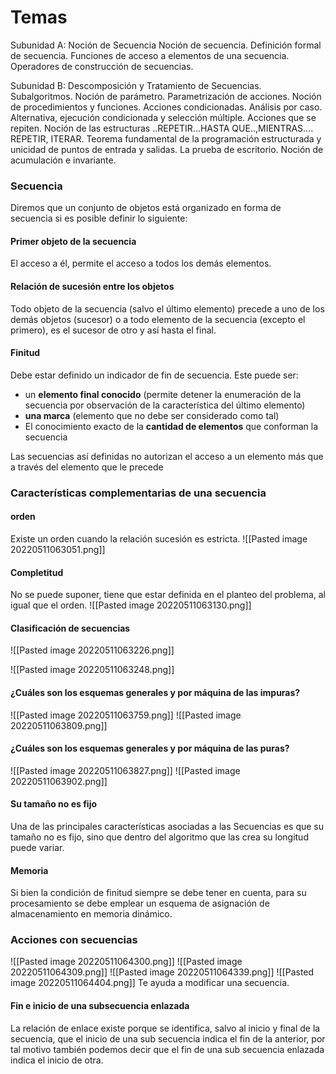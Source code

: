 # Temas 
Subunidad A: Noción de Secuencia Noción de secuencia. Definición formal de secuencia. Funciones de acceso a elementos de una secuencia. Operadores de construcción de secuencias.

Subunidad B: Descomposición y Tratamiento de Secuencias. Subalgoritmos. Noción de parámetro. Parametrización de acciones. Noción de procedimientos y funciones. Acciones condicionadas. Análisis por caso. Alternativa, ejecución condicionada y selección múltiple. Acciones que se repiten. Noción de las estructuras ..REPETIR...HASTA QUE..,MIENTRAS.... REPETIR, ITERAR. Teorema fundamental de la programación estructurada y unicidad de puntos de entrada y salidas. La prueba de escritorio. Noción de acumulación e invariante.


### Secuencia 
Diremos que un conjunto de objetos está organizado en forma de secuencia si es posible definir lo siguiente: 

#### Primer objeto de la secuencia 
El acceso a él, permite el acceso a todos los demás elementos. 


#### Relación de sucesión entre los objetos 
Todo objeto de la secuencia (salvo el último elemento) precede a uno de los demás objetos (sucesor) o a todo elemento de la secuencia (excepto el primero), es el sucesor de otro y así hasta el final.




#### Finitud 
Debe estar definido un indicador de fin de secuencia. Este puede ser:
+ un **elemento final conocido** (permite detener la enumeración de la secuencia por observación de la característica del último elemento) 
+  **una marca** (elemento que no debe ser considerado como tal) 
+ El conocimiento exacto de la **cantidad de elementos** que conforman la secuencia 



Las secuencias así definidas no autorizan el acceso a un elemento más que a través del elemento que le precede



### Características complementarias de una secuencia 
#### orden 
Existe un orden cuando la relación sucesión es estricta. 
![[Pasted image 20220511063051.png]]



#### Completitud 
No se puede suponer, tiene que estar definida en el planteo del problema, al igual que el orden. 
![[Pasted image 20220511063130.png]]


#### Clasificación de secuencias 
![[Pasted image 20220511063226.png]]

![[Pasted image 20220511063248.png]]

#### ¿Cuáles son los esquemas generales y por máquina de las impuras?
![[Pasted image 20220511063759.png]]
![[Pasted image 20220511063809.png]]


#### ¿Cuáles son los esquemas generales y por máquina de las puras?
![[Pasted image 20220511063827.png]]
![[Pasted image 20220511063902.png]]



#### Su tamaño no es fijo
Una de las principales características asociadas a las Secuencias es que su tamaño no es fijo, sino que dentro del algoritmo que las crea su longitud puede variar.



#### Memoria 
Si bien la condición de finitud siempre se debe tener en cuenta, para su procesamiento se debe emplear un esquema de asignación de almacenamiento en memoria dinámico.


### Acciones con secuencias 
![[Pasted image 20220511064300.png]]
![[Pasted image 20220511064309.png]]
![[Pasted image 20220511064339.png]]
![[Pasted image 20220511064404.png]]
Te ayuda a modificar una secuencia. 




#### Fin e inicio de una subsecuencia enlazada
La relación de enlace existe porque se identifica, salvo al inicio y final de la secuencia, que el inicio de una sub secuencia indica el fin de la anterior, por tal motivo también podemos decir que el fin de una sub secuencia enlazada indica el inicio de otra.















